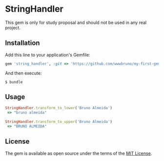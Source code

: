 # StringHandler

This gem is only for study proposal and should not be used in any real project.

## Installation

Add this line to your application's Gemfile:

```ruby
gem 'string_handler', :git => 'https://github.com/wwwbruno/my-first-gem.git'
```

And then execute:

    $ bundle

## Usage

```ruby
StringHandler.transform_to_lower('Bruno Almeida')
 => "bruno almeida"
 
StringHandler.transform_to_upper('Bruno Almeida')
 => "BRUNO ALMEIDA"
```

## License

The gem is available as open source under the terms of the [MIT License](http://opensource.org/licenses/MIT).

